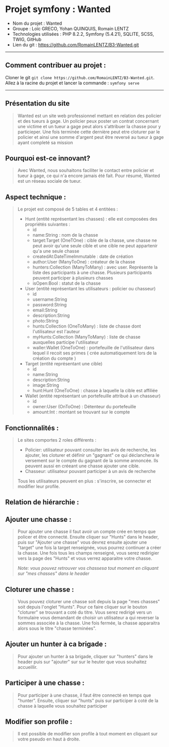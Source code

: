 Projet symfony : Wanted
=======================
* Nom du projet : Wanted 
* Groupe : Loïc GRECO, Yohan QUINQUIS, Romain LENTZ
* Technologies utilisées : PHP 8.2.2, Symfony (5.4.21), SQLITE, SCSS, TWIG, GitHub
* Lien du git : https://github.com/RomainLENTZ/B3-Wanted.git
 
__________________________________
Comment contribuer au projet :
--------------------------------
Cloner le git ````git clone https://github.com/RomainLENTZ/B3-Wanted.git````.    
Allez à la racine du projet et lancer la commande : ````symfony serve````

---------------------------------------------

Présentation du site
---------------------
> Wanted est un site web professionnel mettant en relation des policier et des tueurs à gage.
> Un policier peux poster un contrat concernant une victime et un tueur a gage peut alors s'attribuer
> la chasse pour y particieper. Une fois terminée cette dernière peut etre cloturer par le policier
> et ainsi une somme d'argent peut être reversé au tueur à gage ayant completé sa mission

Pourquoi est-ce innovant?
-------------------------
>Avec Wanted, nous souhaitons faciliter le contact entre policier et tueur à gage, ce qui n'a encore
> jamais été fait. Pour résumé, Wanted est un réseau sociale de tueur.

Aspect technique :
------------------
>Le projet est composé de 5 tables et 4 entitées :
> * Hunt (entité représentant les chasses) : elle est composées des propriétés suivantes :
>   * id
>   * name:String : nom de la chasse
>   * target:Target (OneTOne) : cible de la chasse, une chasse ne peut avoir qu'une seule cible et une cible ne peut appartenir qu'a une seule chasse
>   * createdAt:DateTimeImmutable : date de création
>   * author:User (ManyToOne) : créateur de la chasse
>   * hunters:Collection (ManyToMany) : avec user. Représente la liste des participants à une chasse. Plusieurs participants peuvent participer à plusieurs chasses
>   * isOpen:Bool : statut de la chasse
> * User (entité représentant les utilisateurs : policier ou chasseur)
>   * id
>   * username:String
>   * password:String
>   * email:String
>   * description:String
>   * photo:String
>   * hunts:Collection (OneToMany) : liste de chasse dont l'utilisateur est l'auteur
>   * myHunts:Collection (ManyToMany) : liste de chasse auxquelles participe l'utilisateur
>   * waller:Wallet (OneToOne) : portefeuille de l'utilisateur dans lequel il recoit ses primes ( crée automatiquement lors de la création du compte )
> * Target (entité représentant une cible)
>   * id
>   * name:String
>   * description:String
>   * image:String
>   * hunt:Hunt (OneToOne) : chasse à laquelle la cible est affiliée
> * Wallet (entité représentant un portefeuille attribué à un chasseur)
>   * id
>   * owner:User (OnToOne) : Détenteur du portefeuille
>   * amount:Int : montant se trouvant sur le compte

Fonctionnalités :
-----------------
> Le sites comportes 2 roles différents : 
> * Policier: utilisateur pouvant consulter les avis de recherche,
> les ajouter, les cloturer et définir un "gagnant" ce qui déclanchera le versement sur le compte du gagnant de la somme annoncée.
> Ils peuvent aussi en créeant une chasse ajouter une cible.
> * Chasseur: utilisateur pouvant participer à un avis de recherche
>
> Tous les utilisateurs peuvent en plus : s'inscrire, se connecter et modifier leur profile.

Relation de hiérarchie :
------------------------


Ajouter une chasse :
---------------------
> Pour ajouter une chasse il faut avoir un compte crée en temps que policer et être connecté.
> Ensuite cliquer sur "Hunts" dans le header, puis sur "Ajouter une chasse" vous devrez ensuite ajouter une "target" 
> une fois la target renseignée, vous pourrez continuer a créer la chasse. Une fois tous les champs renseigné, vous serez 
> redirigier vers la page des "Hunts" et vous verrez apparaitre votre chasse.
> 
> *Note: vous pouvez retrouver vos chassesa tout moment en cliquant sur "mes chasses" dans le header*

Cloturer une chasse :
---------------------
>Vous pouvez cloturer une chasse soit depuis la page "mes chasses" soit depuis l'onglet "Hunts". Pour ce faire
> cliquer sur le bouton "cloturer" se trouvant a coté du titre. Vous serez redirigé vers un formulaire vous demandant de choisir 
> un utilisateur a qui reverser la sommes associée à la chasse. Une fois fermée, la chasse apparaitra alors sous le titre "chasse terminées".

Ajouter un hunter à ca brigade :
--------------------------------
>Pour ajouter un hunter à sa brigade, cliquer sur "hunters" dans le header puis sur "ajouter" sur sur le heuter que vous souhaitez accueillir.

Participer à une chasse : 
-------------------------
>Pour participer à une chasse, il faut être connecté en temps que "hunter". Ensuite, cliquer sur "hunts" puis sur participer à coté de la chasse à laquelle vous souhaitez participer

Modifier son profile :
----------------------
> Il est possible de modifier son profile à tout moment en cliquant sur votre pseudo en haut à droite.